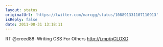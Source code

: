 ```yaml
---
layout: status
originalUrl: 'https://twitter.com/marcgg/status/108891331107110913'
isReply: false
date: 2011-08-31 13:18:11
---
```


RT @creed88: Writing CSS For Others http://j.mp/pCLOXD
